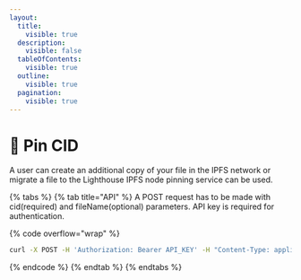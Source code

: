 ```yaml
---
layout:
  title:
    visible: true
  description:
    visible: false
  tableOfContents:
    visible: true
  outline:
    visible: true
  pagination:
    visible: true
---
```


# 📌 Pin CID

A user can create an additional copy of your file in the IPFS network or migrate a file to the Lighthouse IPFS node pinning service can be used.

{% tabs %}
{% tab title="API" %}
A POST request has to be made with cid(required) and fileName(optional) parameters. API key is required for authentication.

{% code overflow="wrap" %}
```bash
curl -X POST -H 'Authorization: Bearer API_KEY' -H "Content-Type: application/json" -d '{"cid": "QmWC9AkGa6vSbR4yizoJrFMfmZh4XjZXxvRDknk2LdJffc","fileName": "abc.png"}' https://api.lighthouse.storage/api/lighthouse/pin
```
{% endcode %}
{% endtab %}
{% endtabs %}
